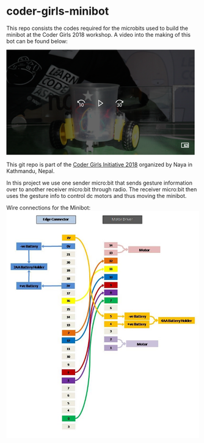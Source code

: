 # coder-girls-minibot
This repo consists the codes required for the microbits used to build the minibot at the Coder Girls 2018 workshop. A video into the making of this bot can be found below:

[![How to create a gesture controlled minibot](https://github.com/deathg0d/coder-girls-minibot/raw/master/assets/video.png)](https://www.youtube.com/watch?v=AmMeliPMwSw)

This git repo is part of the [Coder Girls Initiative 2018](https://naya.com.np/collection/c1519918123293bqm48?sortby=latest) organized by Naya in Kathmandu, Nepal.

In this project we use one sender micro:bit that sends gesture information over to another receiver micro:bit through radio. The receiver micro:bit then uses the gesture info to control dc motors and thus moving the minibot.

Wire connections for the Minibot:
[![Connection information for the minibot](https://github.com/deathg0d/coder-girls-minibot/raw/master/assets/wiring.jpg)](https://github.com/deathg0d/coder-girls-minibot/raw/master/assets/wiring.jpg)

